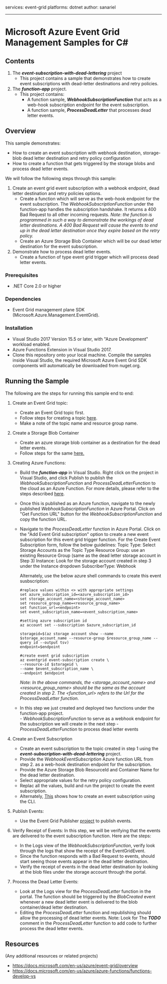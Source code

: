 services: event-grid
platforms: dotnet
author: sanariel

---
# Microsoft Azure Event Grid Management Samples for C#

## Contents
1. The ***event-subscription-with-dead-lettering*** project
	- This project contains a sample that demonstrates how to create event subscriptions with dead-letter destinations and 	retry policies.
2. The ***function-app*** project.
	- This project contains:
		- A function sample, ***WebhookSubscriptionFunction*** that acts as a web-hook subscription endpoint for the event subscription.
		- A function sample, ***ProcessDeadLetter*** that processes dead letter events.

## Overview

This sample demonstrates:
- How to create an event subscription with webhook destination, storage-blob dead letter destination and retry policy configuration 
- How to create a function that gets triggered by the storage blobs and process dead letter events.

 We will follow the following steps through this sample:
 1. Create an event grid event subscription with a webhook endpoint, dead letter destination and retry policies options.
	- Create a function which will serve as the web-hook endpoint for the event subscription. The    	*WebhookSubscriptionFunction*  under the function-app handles the 
	   subscription handshake. It returns a 400 Bad Request to all other incoming requests. 
	   *Note*: *the function is programmed in such a way to demonstrate the workings of dead letter destinations.
		A 400 Bad Request will cause the events to end up in the dead letter destination once they expire based on the retry policy.*
	 - Create an Azure Storage Blob Container which will be our dead letter destination for the event subscription.
 2. Demonstrate how to process dead letter events. 
	- Create a function of type event grid trigger which will process dead letter events.



### Prerequisites
- .NET Core 2.0 or higher

### Dependencies
- Event Grid management plane SDK (Microsoft.Azure.Management.EventGrid).

### Installation
- Visual Studio 2017 Version 15.5 or later, with "Azure Development" workload enabled.
- Azure Functions Extension in Visual Studio 2017.
- Clone this repository onto your local machine. Compile the samples inside Visual Studio, the required Microsoft Azure Event Grid SDK components will automatically be downloaded from nuget.org.
 

 ## Running the Sample
 The following are the steps for running this sample end to end:

 1. Create an Event Grid topic: 
	 - Create an Event Grid topic first. 
	 - Follow steps for creating a topic [here](https://docs.microsoft.com/en-us/azure/event-grid/scripts/event-grid-cli-create-custom-topic.). 
	 - Make a note of the topic name and resource group name. 

 2. Create a Storage Blob Container
	  - Create an azure storage blob container as a destination for the dead letter events. 
	  - Follow steps for the same [here.](https://docs.microsoft.com/en-us/azure/storage/common/storage-create-storage-account%5C) 

 3. Creating Azure Functions:
	- Build the ***function-app*** in Visual Studio. Right click on the project in Visual Studio, and click Publish to publish the     	*WebhookSubscriptionFunction* and 
	   *ProcessDeadLetterFunction* to the cloud as an Azure Function. 
	   For more details, please refer to the steps described [here](https://docs.microsoft.com/en-us/azure/azure-functions/functions-create-your-first-function-visual-studio#publish-the-project-to-azure). 
	- Once this is published as an Azure function, navigate to the newly published *WebhookSubscriptionFunction* in Azure Portal. Click on "Get Function URL" button for the *WebhookSubscriptionFunction* and copy the function URL.
	-  Navigate to the *ProcessDeadLetter* function in Azure Portal. 
	   Click on the "Add Event Grid subscription" option to create a new event subscription for this event grid trigger function.
	   For the Create Event Subscription form, follow the below guidelines:
			Topic Type: Select Storage Accounts as the Topic Type 
			Resource Group: use an existing Resource Group (same as the dead letter storage account in Step 3)
			Instance: Look for the storage account created in step 3 under the Instance dropdown
			SubscriberType: Webhook

		Alternately, use the below azure shell commands to create this event susbscription:
		
		```
		#replace values within <> with appropriate settings
		set azure_subscription_id=<azure_subscription_id>
		set storage_account_name=<storage_account_name>
		set resource_group_name=<resource_group_name>
		set function_url=<endpoint> 
		set event_subscription_name=<event_subscription_name>
		
		#setting azure subscription id
		az account set --subscription $azure_subscription_id  
		
		storageid=$(az storage account show --name $storage_account_name --resource-group $resource_group_name --			query id --output tsv)
		endpoint=$endpoint
		
		#create event grid subscription 	
		az eventgrid event-subscription create \
		--resource-id $storageid \
		--name $event_subscription_name \
		--endpoint $endpoint
		```	

		*Note: In the above commands, the <storage_account_name> and <resource_group_name> should be the same as the account created in step 2.  The <function_url> refers to the Url for the ProcessDeadLetter function.*

	- In this step we just created and deployed two functions under the function-app project.	
			- *WebhookSubscriptionFunction* to serve as a webhook endpoint for the subscription we will create in the next step
			- *ProcessDeadLetterFunction* to process dead letter events
	
 4. Create an Event Subscription
	- Create an event subscription to the topic created in step 1 using the ***event-subscription-with-dead-lettering*** project.
	- Provide the *WebhookEventSubscription* Azure function URL from step 2. as a web-hook destination endpoint for the subscription. 
	- Provide the Azure Storage Blob ResourceId and Container Name for the dead letter destination.
	- Select appropriate values for the retry policy configuration. 
	- Replac all the values, build and run the project to create the event subscription.
	- Alternately, [This](https://docs.microsoft.com/en-us/azure/event-grid/scripts/event-grid-cli-subscribe-custom-topic) shows how to create an event subscription using the CLI.

 5. Publish Events:
	- Use the Event Grid Publisher [project](https://github.com/Azure-Samples/event-grid-dotnet-publish-consume-events/tree/master/EventGridPublisher) to publish events.
 6. Verify Receipt of Events: 
	In this step, we will be verifying that the events are delivered to the event subscription function. Here are the steps:
	- In the Logs view of the *WebhookSubscriptionFunction*, verify look through the logs that show the receipt of the EventGridEvent.
	- Since the function responds with a Bad Request to events, should start seeing those events appear in the dead letter destination.
	- Verify the receipt of events in the dead letter destination by looking at the blob files under the storage account through the portal.

 7. Process the Dead Letter Events:
	- Look at the Logs view for the *ProcessDeadLetter* function in the portal. The function should be triggered by the *BlobCreated* event whenever a new dead letter event is delivered to the blob container/dead letter destination. 
	- Editing the *ProcessDeadLetter* function and republishing should allow the processing of dead letter events. 
	   Note: Look for The ***TODO*** comment in the *ProcessDeadLetter* function to add code to further process the dead letter events.

## Resources

(Any additional resources or related projects)

- https://docs.microsoft.com/en-us/azure/event-grid/overview
- https://docs.microsoft.com/en-us/azure/azure-functions/functions-develop-vs